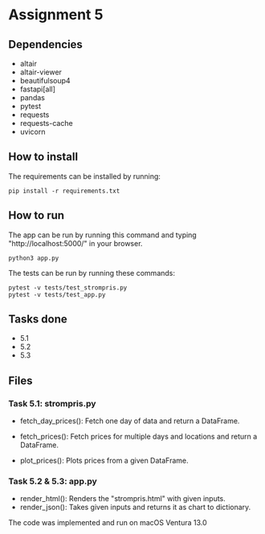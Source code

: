 # Assignment 5

## Dependencies
- altair
- altair-viewer
- beautifulsoup4
- fastapi[all]
- pandas
- pytest
- requests
- requests-cache
- uvicorn

## How to install
The requirements can be installed by running:
```
pip install -r requirements.txt
```

## How to run
The app can be run by running this command and typing "http://localhost:5000/" in your browser.
```
python3 app.py
```
The tests can be run by running these commands:
```
pytest -v tests/test_strompris.py
pytest -v tests/test_app.py
```


## Tasks done
- 5.1
- 5.2
- 5.3



## Files

### Task 5.1: strompris.py
- fetch_day_prices(): Fetch one day of data and return a DataFrame.
- fetch_prices(): Fetch prices for multiple days and locations and return a DataFrame.

- plot_prices(): Plots prices from a given DataFrame.

### Task 5.2 & 5.3: app.py
- render_html(): Renders the "strompris.html" with given inputs.
- render_json(): Takes given inputs and returns it as chart to dictionary.

The code was implemented and run on macOS Ventura 13.0